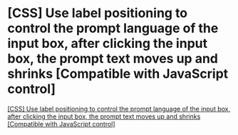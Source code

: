 # [CSS] Use label positioning to control the prompt language of the input box, after clicking the input box, the prompt text moves up and shrinks [Compatible with JavaScript control]
[[CSS] Use label positioning to control the prompt language of the input box, after clicking the input box, the prompt text moves up and shrinks [Compatible with JavaScript control]](https://aiwithcloud.com/2022/09/19/css_use_label_positioning_to_control_the_prompt_language_of_the_input_box_after_clicking_the_input_box_the_prompt_text_moves_up_and_shrinks_compatible_with_javascript_control/)